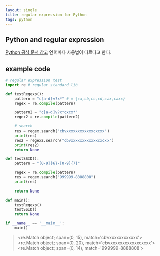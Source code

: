 ```yaml
---
layout: single
title: regular expression for Python
tags: python
---
```

    
## Python and regular expression
[Python 공식 문서 참고](https://docs.python.org/ko/3/howto/regex.html)
언어마다 사용법이 다르다고 한다.

## example code

```python
# regular expression test
import re # regular standard lib

def testRegexp():
    pattern = "c[a-d]v?x*" # = {ca,cb,cc,cd,cax,caxx}
    regex = re.compile(pattern)

    pattern2 = "c[a-d]v?x*cxcx*"
    regex2 = re.compile(pattern2)

    # search
    res = regex.search("cbvxxxxxxxxxxxxcxcxx")
    print(res)
    res2 = regex2.search("cbvxxxxxxxxxxxxcxcxx")
    print(res2)
    return None

def testSSID():
    pattern = "[0-9]{6}-[0-9]{7}"

    regex = re.compile(pattern)
    res = regex.search("999999-8888808")
    print(res)

    return None

def main():
    testRegexp()
    testSSID()
    return None

if __name__ == '__main__':
    main()
```

><re.Match object; span=(0, 15), match='cbvxxxxxxxxxxxx'>
<re.Match object; span=(0, 20), match='cbvxxxxxxxxxxxxcxcxx'>
<re.Match object; span=(0, 14), match='999999-8888808'>

